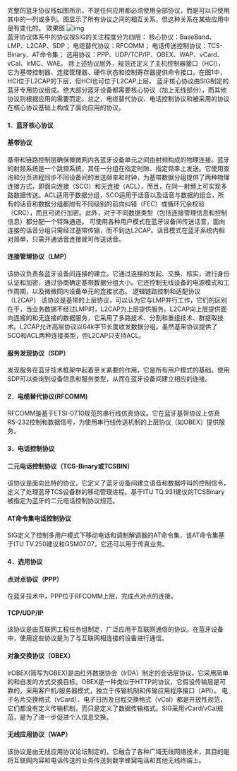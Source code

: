 完整的蓝牙协议栈如图所示，不是任何应用都必须使用全部协议，而是可以只使用其中的一列或多列。图显示了所有协议之间的相互关系，但这种关系在某些应用中是有变化的。
效果图
![img](P)  
蓝牙协议体系中的协议按SIG的关注程度分为四层：
核心协议：BaseBand、LMP、L2CAP、SDP； 
电缆替代协议：RFCOMM； 
电话传送控制协议：TCS-Binary、AT命令集； 
选用协议：PPP、UDP/TCP/IP、OBEX、WAP、vCard、vCal、IrMC、WAE。
除上述协议层外，规范还定义了主机控制器接口（HCI），它为基带控制器、连接管理器、硬件状态和控制寄存器提供命令接口。在图1中，HCI位于L2CAP的下层，但HCI也可位于L2CAP上层。
蓝牙核心协议由SIG制定的蓝牙专用协议组成。绝大部分蓝牙设备都需要核心协议（加上无线部分），而其他协议则根据应用的需要而定。总之，电缆替代协议、电话控制协议和被采用的协议在核心协议基础上构成了面向应用的协议。
#### 1．蓝牙核心协议
#### 基带协议
基带和链路控制层确保微微网内各蓝牙设备单元之间由射频构成的物理连接。蓝牙的射频系统是一个跳频系统，其任一分组在指定时隙、指定频率上发送。它使用查询和分页进程同步不同设备间的发送频率和时钟，为基带数据分组提供了两种物理连接方式，即面向连接（SCO）和无连接（ACL），而且，在同一射频上可实现多路数据传送。ACL适用于数据分组，SCO适用于话音以及话音与数据的组合，所有的话音和数据分组都附有不同级别的前向纠错（FEC）或循环冗余校验（CRC），而且可进行加密。此外，对于不同数据类型（包括连接管理信息和控制信息）都分配一个特殊通道。
可使用各种用户模式在蓝牙设备间传送话音，面向连接的话音分组只需经过基带传输，而不到达L2CAP。话音模式在蓝牙系统内相对简单，只需开通话音连接就可传送话音。
#### 连接管理协议（LMP）
该协议负责各蓝牙设备间连接的建立。它通过连接的发起、交换、核实，进行身份认证和加密，通过协商确定基带数据分组大小。它还控制无线设备的电源模式和工作周期，以及微微网内设备单元的连接状态。
逻辑链路控制和适配协议（L2CAP）
该协议是基带的上层协议，可以认为它与LMP并行工作，它们的区别在于，当业务数据不经过LMP时，L2CAP为上层提供服务。L2CAP向上层提供面向连接的和无连接的数据服务，它采用了多路技术、分割和重组技术、群提取技术。L2CAP允许高层协议以64k字节长度收发数据分组。虽然基带协议提供了SCO和ACL两种连接类型，但L2CAP只支持ACL。
#### 服务发现协议（SDP）
发现服务在蓝牙技术框架中起着至关紧要的作用，它是所有用户模式的基础。使用SDP可以查询到设备信息和服务类型，从而在蓝牙设备间建立相应的连接。
#### 2．电缆替代协议(RFCOMM)
RFCOMM是基于ETSI-07.10规范的串行线仿真协议。它在蓝牙基带协议上仿真RS-232控制和数据信号，为使用串行线传送机制的上层协议（如OBEX）提供服务。
#### 3．电话控制协议
#### 二元电话控制协议（TCS-Binary或TCSBIN）
该协议是面向比特的协议，它定义了蓝牙设备间建立语音和数据呼叫的控制信令，定义了处理蓝牙TCS设备群的移动管理进程。基于ITU TQ.931建议的TCSBinary被指定为蓝牙的二元电话控制协议规范。
#### AT命令集电话控制协议
SIG定义了控制多用户模式下移动电话和调制解调器的AT命令集，该AT命令集基于ITU TV.250建议和GSM07.07，它还可以用于传真业务。
#### 4．选用协议
#### 点对点协议（PPP）
在蓝牙技术中，PPP位于RFCOMM上层，完成点对点的连接。
#### TCP/UDP/IP
该协议是由互联网工程任务组制定，广泛应用于互联网通信的协议。在蓝牙设备中，使用这些协议是为了与互联网相连接的设备进行通信。
#### 对象交换协议（OBEX）
IrOBEX(简写为OBEX)是由红外数据协会（IrDA）制定的会话层协议，它采用简单的和自发的方式交换目标。OBEX是一种类似于HTTP的协议，它假设传输层是可靠的，采用客户机/服务器模式，独立于传输机制和传输应用程序接口（API）。
电子名片交换格式（vCard）、电子日历及日程交换格式（vCal）都是开放性规范，它们都没有定义传输机制，而只是定义了数据传输格式。SIG采用vCard/vCal规范，是为了进一步促进个人信息交换。
#### 无线应用协议（WAP）
该协议是由无线应用协议论坛制定的，它融合了各种广域无线网络技术，其目的是将互联网内容和电话传送的业务传送到数字蜂窝电话和其他无线终端上。